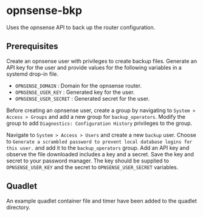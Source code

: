 # opnsense-bkp

Uses the opnsense API to back up the router configuration.

## Prerequisites

Create an opnsense user with privileges to create backup files. Generate an API key for the user and provide values for the following variables in a systemd drop-in file.

- `OPNSENSE_DOMAIN` : Domain for the opnsense router.
- `OPNSENSE_USER_KEY` : Generated key for the user.
- `OPNSENSE_USER_SECRET` : Generated secret for the user.

Before creating an opnsense user, create a group by navigating to `System > Access > Groups` and add a new group for `backup_operators`. Modify the group to add `Diagnostics: Configuration History` privileges to the group.

Navigate to `System > Access > Users` and create a new `backup` user. Choose to `Generate a scrambled password to prevent local database logins for this user.` and add it to the `backup_operators` group. Add an API key and observe the file downloaded includes a key and a secret. Save the key and secret to your password manager. The key should be supplied to `OPNSENSE_USER_KEY` and the secret to `OPNSENSE_USER_SECRET` variables.

## Quadlet

An example quadlet container file and timer have been added to the quadlet directory.

